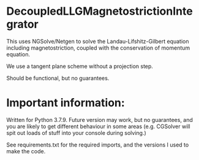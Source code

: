 # DecoupledLLGMagnetostrictionIntegrator
This uses NGSolve/Netgen to solve the Landau-Lifshitz-Gilbert equation including magnetostriction, coupled with the conservation of momentum equation.

We use a tangent plane scheme without a projection step.

Should be functional, but no guarantees.

# Important information:

Written for Python 3.7.9. Future version may work, but no guarantees, and you are likely to get different behaviour in some areas (e.g. CGSolver will spit out loads of stuff into your console during solving.)

See requirements.txt for the required imports, and the versions I used to make the code.
